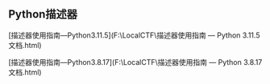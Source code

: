 ## Python描述器

[描述器使用指南—Python3.11.5](F:\LocalCTF\描述器使用指南 — Python 3.11.5 文档.html)

[描述器使用指南—Python3.8.17](F:\LocalCTF\描述器使用指南 — Python 3.8.17 文档.html)
